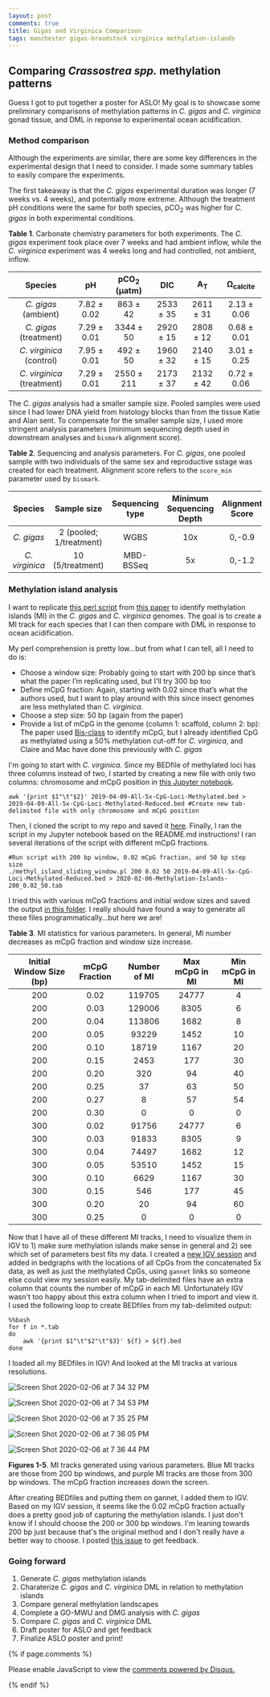```yaml
---
layout: post
comments: true
title: Gigas and Virginica Comparison
tags: manchester gigas-broodstock virginica methylation-islands
---
```


## Comparing *Crassostrea spp.* methylation patterns

Guess I got to put together a poster for ASLO! My goal is to showcase some preliminary comparisons of methylation patterns in *C. gigas* and *C. virginica* gonad tissue, and DML in reponse to experimental ocean acidification.

### Method comparison

Although the experiments are similar, there are some key differences in the experimental design that I need to consider. I made some summary tables to easily compare the experiments.

The first takeaway is that the *C. gigas* experimental duration was longer (7 weeks vs. 4 weeks), and potentially more extreme. Although the treatment pH conditions were the same for both species, pCO<sub>2</sub> was higher for *C. gigas* in both experimental conditions.

**Table 1**. Carbonate chemistry parameters for both experiments. The *C. gigas* experiment took place over 7 weeks and had ambient inflow, while the *C. virginica* experiment was 4 weeks long and had controlled, not ambient, inflow.

| **Species** |    **pH**   | **pCO<sub>2</sub> (µatm)** |  **DIC**  | **A<sub>T</sub>** | **Ω<sub>calcite</sub>** |
|:---------------------------------:|:-----------:|:--------------------------:|:---------:|:-----------------:|:-----------------------:|
|        *C. gigas* (ambient)       | 7.82 ± 0.02 |          863 ± 42          | 2533 ± 35 |     2611 ± 31     |       2.13 ± 0.06       |
|       *C. gigas* (treatment)      | 7.29 ± 0.01 |          3344 ± 50         | 2920 ± 15 |     2808 ± 12     |       0.68 ± 0.01       |
|      *C. virginica* (control)     | 7.95 ± 0.01 |          492 ± 50          | 1960 ± 32 |     2140 ± 15     |       3.01 ± 0.25       |
|     *C. virginica* (treatment)    | 7.29 ± 0.01 |         2550 ± 211         | 2173 ± 37 |     2132 ± 42     |       0.72 ± 0.06       |

The *C. gigas* analysis had a smaller sample size. Pooled samples were used since I had lower DNA yield from histology blocks than from the tissue Katie and Alan sent. To compensate for the smaller sample size, I used more stringent analysis parameters (minimum sequencing depth used in downstream analyses and `bismark` alignment score).

**Table 2**. Sequencing and analysis parameters. For *C. gigas*, one pooled sample with two individuals of the same sex and reproductive sstage was created for each treatment. Alignment score refers to the `score_min` parameter used by `bismark`.

|   **Species**  |     **Sample size**     | **Sequencing type** | **Minimum Sequencing Depth** | **Alignment Score** |
|:--------------:|:-----------------------:|:-------------------:|:----------------------------:|:-------------------:|
|   *C. gigas*   | 2 (pooled; 1/treatment) |         WGBS        |              10x             |        0,-0.9       |
| *C. virginica* |     10 (5/treatment)    |      MBD-BSSeq      |              5x              |        0,-1.2       |


### Methylation island analysis

I want to replicate [this perl script](https://github.com/soojinyilab/Methylation-Islands/blob/master/methyl_island_sliding_window.pl) from [this paper](https://academic.oup.com/gbe/article/10/10/2766/5098531) to identify methylation islands (MI) in the *C. gigas* and *C. virginica* genomes. The goal is to create a MI track for each species that I can then compare with DML in response to ocean acidification.

My perl comprehension is pretty low…but from what I can tell, all I need to do is:

- Choose a window size: Probably going to start with 200 bp since that’s what the paper I’m replicating used, but I'll try 300 bp too
- Define mCpG fraction: Again, starting with 0.02 since that’s what the authors used, but I want to play around with this since insect genomes are less methylated than *C. virginica*.
- Choose a step size: 50 bp (again from the paper)
- Provide a list of mCpG in the genome (column 1: scaffold, column 2: bp): The paper used [Bis-class](http://bibs.snu.ac.kr/software/Bisclass/) to identify mCpG, but I already identified CpG as methylated using a 50% methylation cut-off for *C. virginica*, and Claire and Mac have done this previously with *C. gigas*

I'm going to start with *C. virginica*. Since my BEDfile of methylated loci has three columns instead of two, I started by creating a new file with only two columns: chromosome and mCpG position in [this Jupyter notebook](https://github.com/fish546-2018/yaamini-virginica/blob/master/notebooks/2019-03-18-Characterizing-CpG-Methylation.ipynb).

```
awk '{print $1"\t"$2}' 2019-04-09-All-5x-CpG-Loci-Methylated.bed > 2019-04-09-All-5x-CpG-Loci-Methylated-Reduced.bed #Create new tab-delimited file with only chromosome and mCpG position
```

Then, I cloned the script to my repo and saved it [here](https://github.com/fish546-2018/yaamini-virginica/blob/master/analyses/2019-03-18-Characterizing-CpG-Methylation/methyl_island_sliding_window.pl). Finally, I ran the script in my Jupyter notebook based on the README.md instructions! I ran several iterations of the script with different mCpG fractions.

```
#Run script with 200 bp window, 0.02 mCpG fraction, and 50 bp step size
./methyl_island_sliding_window.pl 200 0.02 50 2019-04-09-All-5x-CpG-Loci-Methylated-Reduced.bed > 2020-02-06-Methylation-Islands-200_0.02_50.tab
```

I tried this with various mCpG fractions and initial widow sizes and saved the output [in this folder](https://github.com/fish546-2018/yaamini-virginica/tree/master/analyses/2019-03-18-Characterizing-CpG-Methylation). I really should have found a way to generate all these files programmatically...but here we are!

**Table 3**. MI statistics for various parameters. In general, MI number decreases as mCpG fraction and window size increase.

| **Initial Window Size (bp)** | **mCpG Fraction** | **Number of MI** | **Max mCpG in MI** | **Min mCpG in MI** |
|:----------------------------:|:-----------------:|:----------------:|:------------------:|:------------------:|
|              200             |        0.02       |      119705      |        24777       |          4         |
|              200             |        0.03       |      129006      |        8305        |          6         |
|              200             |        0.04       |      113806      |        1682        |          8         |
|              200             |        0.05       |       93229      |        1452        |         10         |
|              200             |        0.10       |       18719      |        1167        |         20         |
|              200             |        0.15       |       2453       |         177        |         30         |
|              200             |        0.20       |        320       |         94         |         40         |
|              200             |        0.25       |        37        |         63         |         50         |
|              200             |        0.27       |         8        |         57         |         54         |
|              200             |        0.30       |         0        |          0         |          0         |
|              300             |        0.02       |       91756      |        24777       |          6         |
|              300             |        0.03       |       91833      |        8305        |          9         |
|              300             |        0.04       |       74497      |        1682        |         12         |
|              300             |        0.05       |       53510      |        1452        |         15         |
|              300             |        0.10       |       6629       |        1167        |         30         |
|              300             |        0.15       |        546       |         177        |         45         |
|              300             |        0.20       |        20        |         94         |         60         |
|              300             |        0.25       |         0        |          0         |          0         |       |

Now that I have all of these different MI tracks, I need to visualize them in IGV to 1) make sure methylation islands make sense in general and 2) see which set of parameters best fits my data. I created a [new IGV session](https://github.com/fish546-2018/yaamini-virginica/blob/master/analyses/2019-03-07-IGV-Verification/2020-02-06-Methylation-Island-Verification.xml) and added in bedgraphs with the locations of all CpGs from the concatenated 5x data, as well as just the methylated CpGs, using `gannet` links so someone else could view my session easily. My tab-delimited files have an extra column that counts the number of mCpG in each MI. Unfortunately IGV wasn't too happy about this extra column when I tried to import and view it. I used the following loop to create BEDfiles from my tab-delimited output:

```
%%bash
for f in *.tab
do
    awk '{print $1"\t"$2"\t"$3}' ${f} > ${f}.bed
done
```
I loaded all my BEDfiles in IGV! And looked at the MI tracks at various resolutions.

![Screen Shot 2020-02-06 at 7 34 32 PM](https://user-images.githubusercontent.com/22335838/73999046-5efe7a80-4918-11ea-95de-529dc4840e29.png)

![Screen Shot 2020-02-06 at 7 34 53 PM](https://user-images.githubusercontent.com/22335838/73999050-60c83e00-4918-11ea-94c2-cfb37814a043.png)

![Screen Shot 2020-02-06 at 7 35 25 PM](https://user-images.githubusercontent.com/22335838/73999053-61f96b00-4918-11ea-968a-8ac34b604e80.png)

![Screen Shot 2020-02-06 at 7 36 05 PM](https://user-images.githubusercontent.com/22335838/73999055-632a9800-4918-11ea-826c-f056aaa88e4f.png)

![Screen Shot 2020-02-06 at 7 36 44 PM](https://user-images.githubusercontent.com/22335838/73999059-658cf200-4918-11ea-82bf-f3a21a7db07b.png)

**Figures 1-5**. MI tracks generated using various parameters. Blue MI tracks are those from 200 bp windows, and purple MI tracks are those from 300 bp windows. The mCpG fraction increases down the screen.

After creating BEDfiles and putting them on gannet, I added them to IGV. Based on my IGV session, it seems like the 0.02 mCpG fraction actually does a pretty good job of capturing the methylation islands. I just don't know if I should choose the 200 or 300 bp windows. I'm leaning towards 200 bp just because that's the original method and I don't really have a better way to choose. I posted [this issue](https://github.com/RobertsLab/resources/issues/834) to get feedback.


### Going forward

1. Generate *C. gigas* methylation islands
2. Charaterize *C. gigas* and *C. virginica* DML in relation to methylation islands
3. Compare general methylation landscapes
3. Complete a GO-MWU and DMG analysis with *C. gigas*
2. Compare *C. gigas* and *C. virginica* DML
3. Draft poster for ASLO and get feedback
4. Finalize ASLO poster and print!

{% if page.comments %}

<div id="disqus_thread"></div>
<script>

/**
*  RECOMMENDED CONFIGURATION VARIABLES: EDIT AND UNCOMMENT THE SECTION BELOW TO INSERT DYNAMIC VALUES FROM YOUR PLATFORM OR CMS.
*  LEARN WHY DEFINING THESE VARIABLES IS IMPORTANT: https://disqus.com/admin/universalcode/#configuration-variables*/
/*
var disqus_config = function () {
this.page.url = PAGE_URL;  // Replace PAGE_URL with your page's canonical URL variable
this.page.identifier = PAGE_IDENTIFIER; // Replace PAGE_IDENTIFIER with your page's unique identifier variable
};
*/
(function() { // DON'T EDIT BELOW THIS LINE
var d = document, s = d.createElement('script');
s.src = 'https://the-responsible-grad-student.disqus.com/embed.js';
s.setAttribute('data-timestamp', +new Date());
(d.head || d.body).appendChild(s);
})();
</script>
<noscript>Please enable JavaScript to view the <a href="https://disqus.com/?ref_noscript">comments powered by Disqus.</a></noscript>

{% endif %}

<script id="dsq-count-scr" src="//the-responsible-grad-student.disqus.com/count.js" async></script>
